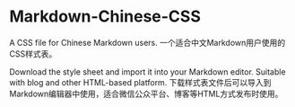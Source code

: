 # Markdown-Chinese-CSS
A CSS file for Chinese Markdown users.
一个适合中文Markdown用户使用的CSS样式表。

Download the style sheet and import it into your Markdown editor. Suitable with blog and other HTML-based platform.
下载样式表文件后可以导入到Markdown编辑器中使用，适合微信公众平台、博客等HTML方式发布时使用。

